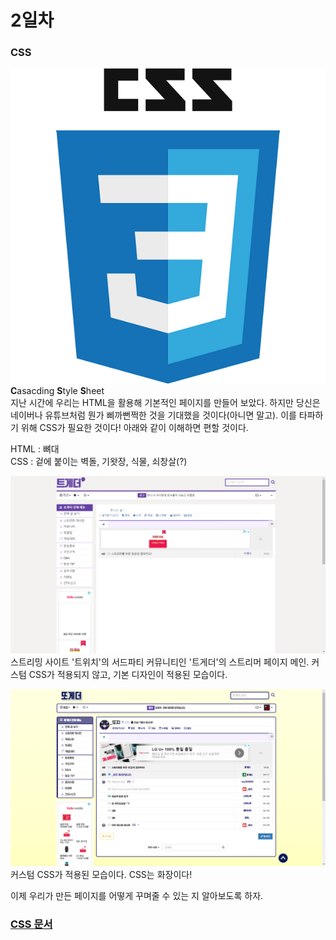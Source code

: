 # 2일차

### CSS
![CSS_logo](./statics/CSS_logo.png)  
**C**asacding **S**tyle **S**heet  
지난 시간에 우리는 HTML을 활용해 기본적인 페이지를 만들어 보았다. 하지만 당신은 네이버나 유튜브처럼 뭔가 삐까뻔쩍한 것을 기대했을 것이다(아니면 말고). 이를 타파하기 위해 CSS가 필요한 것이다! 아래와 같이 이해하면 편할 것이다. 

HTML : 뼈대  
CSS : 겉에 붙이는 벽돌, 기왓장, 식물, 쇠창살(?)

![tgdmain](./statics/tgd_main.png)  
스트리밍 사이트 '트위치'의 서드파티 커뮤니티인 '트게더'의 스트리머 페이지 메인. 커스텀 CSS가 적용되지 않고, 기본 디자인이 적용된 모습이다.

![tgdwithcss](./statics/tgd_with_css.png) 
커스텀 CSS가 적용된 모습이다. CSS는 화장이다!

이제 우리가 만든 페이지를 어떻게 꾸며줄 수 있는 지 알아보도록 하자.  
### [CSS 문서](./classdata/CSS.md)